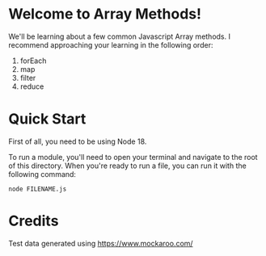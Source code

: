 # Welcome to Array Methods!

We'll be learning about a few common Javascript Array methods. I recommend approaching your learning in the following order:

1. forEach
2. map
3. filter
4. reduce

# Quick Start

First of all, you need to be using Node 18.

To run a module, you'll need to open your terminal and navigate to the root of this directory. When you're ready to run a file, you can run it with the following command:

```
node FILENAME.js
```

# Credits

Test data generated using https://www.mockaroo.com/
